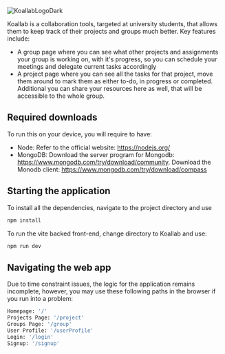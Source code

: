 ![KoallabLogoDark](https://github.com/UOA-CS732-SE750-Students-2023/project-group-khaki-koalas/assets/47189647/15c358d8-abd6-4f53-8664-fd95020f9626)


Koallab is a collaboration tools, targeted at university students, that allows them to keep track of their projects and groups much better. Key features include:
- A group page where you can see what other projects and assignments your group is working on, with it's progress, so you can schedule your meetings and delegate current tasks accordingly
- A project page where you can see all the tasks for that project, move them around to mark them as either to-do, in progress or completed. Additional you can share your resources here as well, that will be accessible to the whole group.

## Required downloads
To run this on your device, you will require to have:
- Node: Refer to the official website: https://nodejs.org/
- MongoDB: Download the server program for Mongodb: https://www.mongodb.com/try/download/community. Download the Monodb client: https://www.mongodb.com/try/download/compass

## Starting the application
To install all the dependencies, navigate to the project directory and use
```sh
npm install
```
To run the vite backed front-end, change directory to Koallab and use:
```sh
npm run dev
```

## Navigating the web app
Due to time constraint issues, the logic for the application remains incomplete, however, you may use these following paths in the browser if you run into a problem:
```sh
Homepage: '/'
Projects Page: '/project'
Groups Page: '/group'
User Profile: '/userProfile'
Login: '/login'
Signup: '/signup'
```
